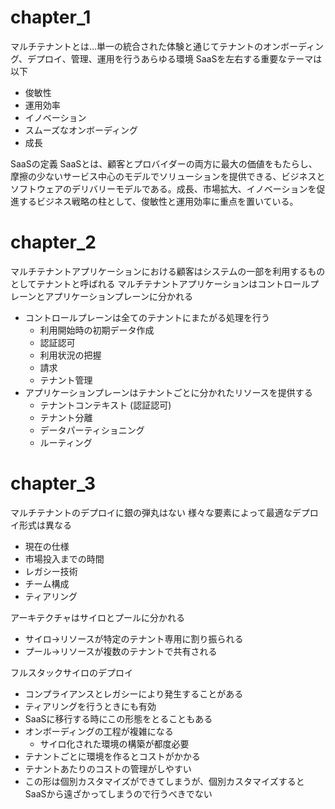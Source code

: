 # chapter_1
マルチテナントとは...単一の統合された体験と通じてテナントのオンボーディング、デプロイ、管理、運用を行うあらゆる環境
SaaSを左右する重要なテーマは以下
- 俊敏性
- 運用効率
- イノベーション
- スムーズなオンボーディング
- 成長

SaaSの定義
SaaSとは、顧客とプロバイダーの両方に最大の価値をもたらし、摩擦の少ないサービス中心のモデルでソリューションを提供できる、ビジネスとソフトウェアのデリバリーモデルである。成長、市場拡大、イノベーションを促進するビジネス戦略の柱として、俊敏性と運用効率に重点を置いている。

# chapter_2
マルチテナントアプリケーションにおける顧客はシステムの一部を利用するものとしてテナントと呼ばれる
マルチテナントアプリケーションはコントロールプレーンとアプリケーションプレーンに分かれる
- コントロールプレーンは全てのテナントにまたがる処理を行う
  - 利用開始時の初期データ作成
  - 認証認可
  - 利用状況の把握
  - 請求
  - テナント管理
- アプリケーションプレーンはテナントごとに分かれたリソースを提供する
  - テナントコンテキスト (認証認可)
  - テナント分離
  - データパーティショニング
  - ルーティング

# chapter_3
マルチテナントのデプロイに銀の弾丸はない
様々な要素によって最適なデプロイ形式は異なる
- 現在の仕様
- 市場投入までの時間
- レガシー技術
- チーム構成
- ティアリング

アーキテクチャはサイロとプールに分かれる
- サイロ→リソースが特定のテナント専用に割り振られる
- プール→リソースが複数のテナントで共有される

フルスタックサイロのデプロイ
- コンプライアンスとレガシーにより発生することがある
- ティアリングを行うときにも有効
- SaaSに移行する時にこの形態をとることもある
- オンボーディングの工程が複雑になる
  - サイロ化された環境の構築が都度必要
- テナントごとに環境を作るとコストがかかる
- テナントあたりのコストの管理がしやすい
- この形は個別カスタマイズができてしまうが、個別カスタマイズするとSaaSから遠ざかってしまうので行うべきでない
